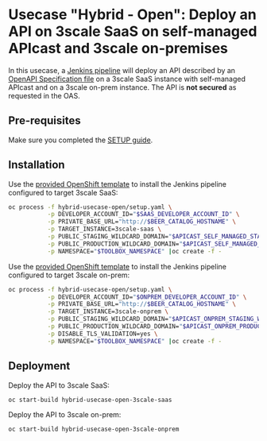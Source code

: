 # Usecase "Hybrid - Open": Deploy an API on 3scale SaaS on self-managed APIcast and 3scale on-premises

In this usecase, a [Jenkins pipeline](Jenkinsfile) will deploy an API described by an [OpenAPI Specification file](swagger.json) on a 3scale SaaS instance with self-managed APIcast and on a 3scale on-prem instance. The API is **not secured** as requested in the OAS.

## Pre-requisites

Make sure you completed the [SETUP guide](../SETUP.md).

## Installation

Use the [provided OpenShift template](setup.yaml) to install the Jenkins pipeline configured to target 3scale SaaS:

```sh
oc process -f hybrid-usecase-open/setup.yaml \
           -p DEVELOPER_ACCOUNT_ID="$SAAS_DEVELOPER_ACCOUNT_ID" \
           -p PRIVATE_BASE_URL="http://$BEER_CATALOG_HOSTNAME" \
           -p TARGET_INSTANCE=3scale-saas \
           -p PUBLIC_STAGING_WILDCARD_DOMAIN="$APICAST_SELF_MANAGED_STAGING_WILDCARD_DOMAIN" \
           -p PUBLIC_PRODUCTION_WILDCARD_DOMAIN="$APICAST_SELF_MANAGED_PRODUCTION_WILDCARD_DOMAIN" \
           -p NAMESPACE="$TOOLBOX_NAMESPACE" |oc create -f -
```

Use the [provided OpenShift template](setup.yaml) to install the Jenkins pipeline configured to target 3scale on-prem:

```sh
oc process -f hybrid-usecase-open/setup.yaml \
           -p DEVELOPER_ACCOUNT_ID="$ONPREM_DEVELOPER_ACCOUNT_ID" \
           -p PRIVATE_BASE_URL="http://$BEER_CATALOG_HOSTNAME" \
           -p TARGET_INSTANCE=3scale-onprem \
           -p PUBLIC_STAGING_WILDCARD_DOMAIN="$APICAST_ONPREM_STAGING_WILDCARD_DOMAIN" \
           -p PUBLIC_PRODUCTION_WILDCARD_DOMAIN="$APICAST_ONPREM_PRODUCTION_WILDCARD_DOMAIN" \
           -p DISABLE_TLS_VALIDATION=yes \
           -p NAMESPACE="$TOOLBOX_NAMESPACE" |oc create -f -
```

## Deployment

Deploy the API to 3scale SaaS:

```sh
oc start-build hybrid-usecase-open-3scale-saas
```

Deploy the API to 3scale on-prem:

```sh
oc start-build hybrid-usecase-open-3scale-onprem
```

